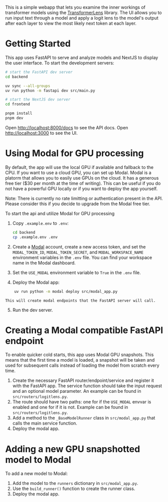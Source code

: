 This is a simple webapp that lets you examine the inner workings of transformer models using the [TransformerLens](https://github.com/TransformerLensOrg/TransformerLens) library. The UI allows you
to run input text through a model and apply a logit lens to the model's output after each layer to view the most likely next token at each layer.

# Getting Started
This app uses FastAPI to serve and analyze models and NextJS to display the user interface. To start the
development servers:

```bash
# start the FastAPI dev server
cd backend

uv sync --all-groups
uv run python -m fastapi dev src/main.py     
```

```bash
# start the NextJS dev server
cd frontend

pnpm install
pnpm dev
```

Open [http://localhost:8000/docs](http://localhost:8000/docs) to see the API docs.
Open [http://localhost:3000](http://localhost:3000) to see the UI.

# Using Modal for GPU processing
By default, the app will use the local GPU if available and fallback to the CPU. If you want to use a cloud GPU, you can set up Modal.
Modal is a platorm that allows you to easily use GPUs on the cloud. It has a generous free tier ($30 per month at the time of writing). This can be useful
if you do not have a powerful GPU locally or if you want to deploy the app yourself.

Note: There is currently no rate limitting or authentication present in the API. Please consider this if you decide to upgrade from the Modal free tier.

To start the api and utilize Modal for GPU processing
1. Copy `.example.env` to `.env`:
    ```bash 
    cd backend
    cp .example.env .env
    ```

2. Create a [Modal](https://modal.com) account, create a new access token, and set the `MODAL_TOKEN_ID`, `MODAL_TOKEN_SECRET`, and `MODAL_WORKSPACE_NAME` environment 
variables in the `.env` file. You can find your workspace name in the Modal dashboard.

3. Set the `USE_MODAL` environment variable to `True` in the `.env` file. 

4. Deploy the Modal app:
```bash
    uv run python -m modal deploy src/modal_app.py   
```
    This will create modal endpoints that the FastAPI server will call.

5. Run the dev server. 


# Creating a Modal compatible FastAPI endpoint
To enable quicker cold starts, this app uses Modal GPU snapshots. This means that the first time a model is loaded, a snapshot
will be taken and used for subsequent calls instead of loading the model from scratch every time.

1. Create the necessary FastAPI router/endpoint/service and register it with the FastAPI app. The service function should take 
the input request and an optional model parameter. An example can be found in `src/routers/logitlens.py`.
2. The route should have two paths: one for if the `USE_MODAL` envvar is enabled and one for if it is not. Example can be found in `src/routers/logitlens.py`.
3. Add a method to the `_BaseModelRunner` class in `src/modal_app.py` that calls the main service function.
4. Deploy the modal app.


# Adding a new GPU snapshotted model to Modal
To add a new model to Modal:
1. Add the model to the `runners` dictionary in `src/modal_app.py`.
2. Use the `build_runner()` function to create the runner class.
3. Deploy the modal app.